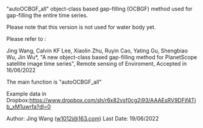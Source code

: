 "autoOCBGF_all" object-class based gap-filling (OCBGF) method used for gap-filling the entire time series.

Please note that this version is not used for water body yet.

Please refer to :

Jing Wang, Calvin KF Lee, Xiaolin Zhu, Ruyin Cao, Yating Gu, Shengbiao Wu, Jin Wu*,
"A new object-class based gap-filling method for PlanetScope satellite image time series", 
Remote sensing of Enviroment, Accepted in 16/06/2022

The main function is "autoOCBGF_all"

Example data in Dropbox:https://www.dropbox.com/sh/r6x82vsf0cg2j93/AAAEsRV9DFif4Tjb_xM1uwrfa?dl=0

Author: Jing Wang (w1012j@163.com)
Last Date: 19/06/2022

